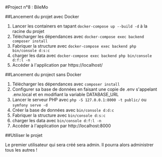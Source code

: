 #Project n°8 : BileMo

##Lancement du projet avec Docker

1. Lancer les containers en tapant `docker-compose up --build -d` à la racine du projet
2. Télécharger les dépendances avec `docker-compose exec backend composer install`
3. Fabriquer la structure avec `docker-compose exec backend php bin/console d:s:c` 
4. charger les data avec `docker-compose exec backend php bin/console d:f:l -n`
5. Accéder à l'application par https://localhost/

##Lancement du project sans Docker

1. Télécharger les dépendances avec `composer install`
2. Configurer sa base de données en faisant une copie de .env s'appelant .env.local et en modifiant la variable DATABASE_URL
3. Lancer le serveur PHP avec `php -S 127.0.0.1:8000 -t public/` ou `symfony serve -d`
4. Créer la base de données avec `bin/console d:d:c`
5. Fabriquer la structure avec `bin/console d:s:c`
6. charger les data avec `bin/console d:f:l -n`
7. Accéder à l'application par http://localhost:8000

##Utiliser le projet

Le premier utilisateur qui sera créé sera admin. Il pourra alors administrer tous les autres !
